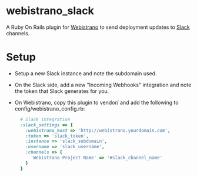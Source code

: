webistrano_slack
================

A Ruby On Rails plugin for [Webistrano](http://www.mantisbt.org/) to send deployment updates to [Slack](https://slack.com/) channels.

# Setup
* Setup a new Slack instance and note the subdomain used.
* On the Slack side, add a new "Incoming Webhooks" integration and note the token that Slack generates for you.
* On Webistrano, copy this plugin to vendor/ and add the following to config/webistrano_config.rb:

  ```ruby
    # Slack integration
    :slack_settings => {
      :webistrano_host => 'http://webistrano.yourdomain.com',
      :token => 'slack_token',
      :instance => 'slack_subdomain',
      :username => 'slack_username',
      :channels => {
        'Webistrano Project Name' => '#slack_channel_name'
      }   
    }
  ```
